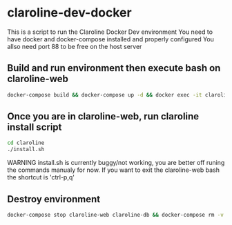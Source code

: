 # claroline-dev-docker

This is a script to run the Claroline Docker Dev environment
You need to have docker and docker-compose installed and properly configured
You allso need port 88 to be free on the host server

## Build and run environment then execute bash on claroline-web
```` bash
docker-compose build && docker-compose up -d && docker exec -it claroline-web /bin/bash
````

## Once you are in claroline-web, run claroline install script
```` bash
cd claroline
./install.sh
````

WARNING install.sh is currently buggy/not working, you are better off runing the commands manualy for now.
If you want to exit the claroline-web bash the shortcut is 'ctrl-p,q'

## Destroy environment
```` bash
docker-compose stop claroline-web claroline-db && docker-compose rm -v claroline-web claroline-db
````
